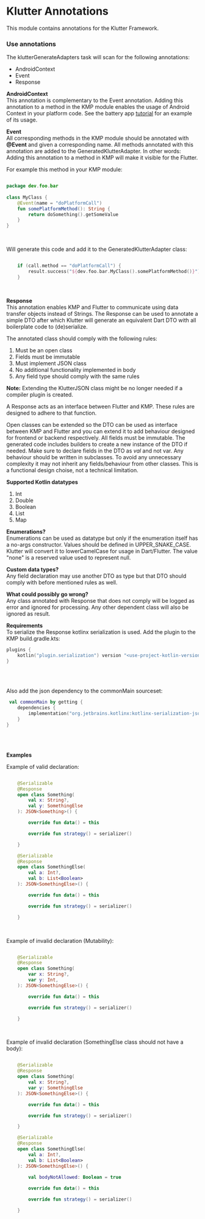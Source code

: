 # Klutter Annotations

This module contains annotations for the Klutter Framework.

### Use annotations
The klutterGenerateAdapters task will scan for the following annotations:
- AndroidContext
- Event
- Response

**AndroidContext**\
This annotation is complementary to the Event annotation. Adding this annotation to a method in the KMP module
enables the usage of Android Context in your platform code. See the battery app [tutorial](https://buijs.dev/klutter-2/)
for an example of its usage.

**Event**\
All corresponding methods in the KMP module should be annotated with **@Event** and given a corresponding name.
All methods annotated with this annotation are added to the GeneratedKlutterAdapter. In other words: Adding this annotation
to a method in KMP will make it visible for the Flutter.


For example this method in your KMP module:

```kotlin

package dev.foo.bar
        
class MyClass {
    @Event(name = "doPlatformCall")
    fun somePlatformMethod(): String {
        return doSomething().getSomeValue
    }
}

```
<br />

Will generate this code and add it to the GeneratedKlutterAdapter class:

```kotlin

    if (call.method == "doPlatformCall") {
        result.success("${dev.foo.bar.MyClass().somePlatformMethod()}")
    }

```
<br />

**Response**\
This annotation enables KMP and Flutter to communicate using data transfer objects instead of Strings.
The Response can be used to annotate a simple DTO after which Klutter will generate an equivalent
Dart DTO with all boilerplate code to (de)serialize.

The annotated class should comply with the following rules:

1. Must be an open class
2. Fields must be immutable
3. Must implement JSON class
4. No additional functionality implemented in body
5. Any field type should comply with the same rules

**Note:** Extending the KlutterJSON class might be no longer needed if a compiler plugin is created.

A Response acts as an interface between Flutter and KMP. These rules are designed to adhere to that function.

Open classes can be extended so the DTO can be used as interface between KMP and Flutter and you can extend it
to add behaviour designed for frontend or backend respectively. All fields must be immutable. The generated code includes
builders to create a new instance of the DTO if needed. Make sure to declare fields in the DTO as <i>val</i> and not var.
Any behaviour should be written in subclasses. To avoid any unnecessary complexity it may not inherit any fields/behaviour from other classes.
This is a functional design choise, not a technical limitation.

**Supported Kotlin datatypes**
1. Int
2. Double
3. Boolean
4. List
5. Map

**Enumerations?**\
Enumerations can be used as datatype but only if the enumeration itself has a no-args constructor.
Values should be defined in UPPER_SNAKE_CASE. Klutter will convert it to lowerCamelCase for usage in Dart/Flutter.
The value "none" is a reserved value used to represent null.

**Custom data types?**\
Any field declaration may use another DTO as type but that DTO should comply with before mentioned rules as well.

**What could possibly go wrong?**\
Any class annotated with Response that does not comply will be logged as error and ignored for processing.
Any other dependent class will also be ignored as result.

**Requirements**\
To serialize the Response kotlinx serialization is used. Add the plugin to the KMP build.gradle.kts:

````kotlin
plugins {
    kotlin("plugin.serialization") version "<use-project-kotlin-version>"
}
````
<br />
<br />

Also add the json dependency to the commonMain sourceset:

```kotlin
 val commonMain by getting {
    dependencies {
        implementation("org.jetbrains.kotlinx:kotlinx-serialization-json:1.3.2")
    }
}
```
<br />
<br />

**Examples**

Example of valid declaration:

```kotlin

    @Serializable
    @Response
    open class Something(
        val x: String?,
        val y: SomethingElse
    ): JSON<Something>() {

        override fun data() = this

        override fun strategy() = serializer()

    }

    @Serializable
    @Response
    open class SomethingElse(
        val a: Int?,
        val b: List<Boolean>
    ): JSON<SomethingElse>() {

        override fun data() = this

        override fun strategy() = serializer()

    }

```
<br />

Example of invalid declaration (Mutability):

```kotlin

    @Serializable
    @Response
    open class Something(
        var x: String?,
        var y: Int,
    ): JSON<SomethingElse>() {

        override fun data() = this

        override fun strategy() = serializer()

    }

```
<br />

Example of invalid declaration (SomethingElse class should not have a body):

```kotlin

    @Serializable
    @Response
    open class Something(
        val x: String?,
        var y: SomethingElse
    ): JSON<SomethingElse>() {

        override fun data() = this

        override fun strategy() = serializer()

    }

    @Serializable
    @Response
    open class SomethingElse(
        val a: Int?,
        val b: List<Boolean>
    ): JSON<SomethingElse>() {

        val bodyNotAllowed: Boolean = true
        
        override fun data() = this

        override fun strategy() = serializer()

    }

```
